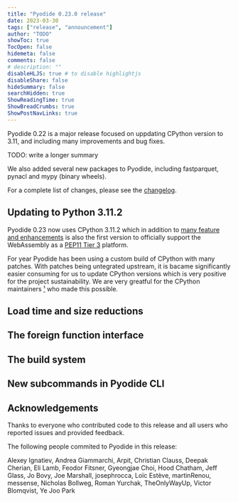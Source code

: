 ```yaml
---
title: "Pyodide 0.23.0 release"
date: 2023-03-30
tags: ["release", "announcement"]
author: "TODO"
showToc: true
TocOpen: false
hidemeta: false
comments: false
# description: ""
disableHLJS: true # to disable highlightjs
disableShare: false
hideSummary: false
searchHidden: true
ShowReadingTime: true
ShowBreadCrumbs: true
ShowPostNavLinks: true
---
```


Pyodide 0.22 is a major release focused on uppdating CPython version to 3.11, and
including many improvements and bug fixes.

TODO: write a longer summary

We also added several new packages to Pyodide, including fastparquet,
pynacl and mypy (binary wheels).

For a complete list of changes, please see the
[changelog](https://pyodide.org/en/stable/project/changelog.html#version-0-23-0).

## Updating to Python 3.11.2

Pyodide 0.23 now uses CPython 3.11.2 which in addition to [many feature and
enhancements](https://docs.python.org/3/whatsnew/3.11.html) is also the first
version to officially support the WebAssembly as a [PEP11 Tier
3](https://peps.python.org/pep-0011/#tier-3) platform.

For year Pyodide has been using a custom build of CPython with many patches.
With patches being untegrated upstream, it is bacame significantly easier
consuming for us to update CPython versions which is very positive for the
project sustainability. We are very greatful for the CPython maintainers
[¹](#acknowledgments) who made this possible.


## Load time and size reductions
 

## The foreign function interface


## The build system


## New subcommands in Pyodide CLI


## Acknowledgements

Thanks to everyone who contributed code to this release and all users who
reported issues and provided feedback. 

The following people commited to Pyodide in this release:

Alexey Ignatiev, Andrea Giammarchi, Arpit, Christian Clauss, Deepak Cherian,
Eli Lamb, Feodor Fitsner, Gyeongjae Choi, Hood Chatham, Jeff Glass, Jo Bovy,
Joe Marshall, josephrocca, Loïc Estève, martinRenou, messense, Nicholas
Bollweg, Roman Yurchak, TheOnlyWayUp, Victor Blomqvist, Ye Joo Park
